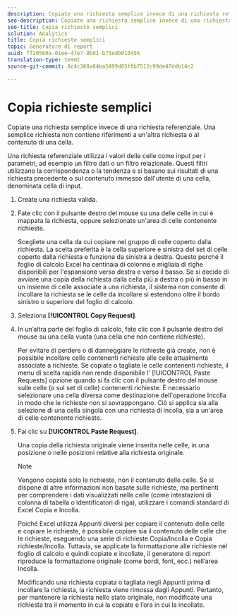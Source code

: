 ```yaml
---
description: Copiate una richiesta semplice invece di una richiesta referenziale. Una semplice richiesta non contiene riferimenti a un'altra richiesta o al contenuto di una cella.
seo-description: Copiate una richiesta semplice invece di una richiesta referenziale. Una semplice richiesta non contiene riferimenti a un'altra richiesta o al contenuto di una cella.
seo-title: Copia richieste semplici
solution: Analytics
title: Copia richieste semplici
topic: Generatore di report
uuid: ff20560a-01ee-47e7-8bd1-b73edb010456
translation-type: tm+mt
source-git-commit: 8c4c368a84ba5499d85f0b7512c99de47ddb14c2

---
```



# Copia richieste semplici

Copiate una richiesta semplice invece di una richiesta referenziale. Una semplice richiesta non contiene riferimenti a un'altra richiesta o al contenuto di una cella.

Una richiesta [](/help/analyze/report-builder/manage-requests/c-copy-requests/t-copy-referential-requests.md) referenziale utilizza i valori delle celle come input per i parametri, ad esempio un filtro dati o un filtro relazionale. Questi filtri utilizzano la corrispondenza o la tendenza e si basano sui risultati di una richiesta precedente o sul contenuto immesso dall'utente di una cella, denominata cella di input.
1. Create una richiesta valida.
1. Fate clic con il pulsante destro del mouse su una delle celle in cui è mappata la richiesta, oppure selezionate un'area di celle contenente richieste.

   Scegliete una cella da cui copiare nel gruppo di celle coperto dalla richiesta. La scelta preferita è la cella superiore e sinistra del set di celle coperto dalla richiesta e funziona da sinistra a destra. Questo perché il foglio di calcolo Excel ha centinaia di colonne e migliaia di righe disponibili per l'espansione verso destra e verso il basso. Se si decide di avviare una copia della richiesta dalla cella più a destra o più in basso in un insieme di celle associate a una richiesta, il sistema non consente di incollare la richiesta se le celle da incollare si estendono oltre il bordo sinistro o superiore del foglio di calcolo.
1. Seleziona **[!UICONTROL Copy Request]**.
1. In un’altra parte del foglio di calcolo, fate clic con il pulsante destro del mouse su una cella vuota (una cella che non contiene richieste).

   Per evitare di perdere o di danneggiare le richieste già create, non è possibile incollare celle contenenti richieste alle celle attualmente associate a richieste. Se copiate o tagliate le celle contenenti richieste, il menu di scelta rapida non rende disponibile l' [!UICONTROL Paste Requests] opzione quando si fa clic con il pulsante destro del mouse sulle celle (o sul set di celle) contenenti richieste. È necessario selezionare una cella diversa come destinazione dell'operazione Incolla in modo che le richieste non si sovrappongano. Ciò si applica sia alla selezione di una cella singola con una richiesta di incolla, sia a un'area di celle contenente richieste.
1. Fai clic su **[!UICONTROL Paste Request]**.

   Una copia della richiesta originale viene inserita nelle celle, in una posizione o nelle posizioni relative alla richiesta originale.

   >[!NOTE]
   >
   >Vengono copiate solo le richieste, non il contenuto delle celle. Se si dispone di altre informazioni non basate sulle richieste, ma pertinenti per comprendere i dati visualizzati nelle celle (come intestazioni di colonna di tabella o identificatori di riga), utilizzare i comandi standard di Excel Copia e Incolla.

   Poiché Excel utilizza Appunti diversi per copiare il contenuto delle celle e copiare le richieste, è possibile copiare sia il contenuto delle celle che le richieste, eseguendo una serie di richieste Copia/Incolla e Copia richieste/Incolla. Tuttavia, se applicate la formattazione alle richieste nel foglio di calcolo e quindi copiate e incollate, il generatore di report riproduce la formattazione originale (come bordi, font, ecc.) nell’area Incolla.

   Modificando una richiesta copiata o tagliata negli Appunti prima di incollare la richiesta, la richiesta viene rimossa dagli Appunti. Pertanto, per mantenere la richiesta nello stato originale, non modificate una richiesta tra il momento in cui la copiate e l’ora in cui la incollate.
